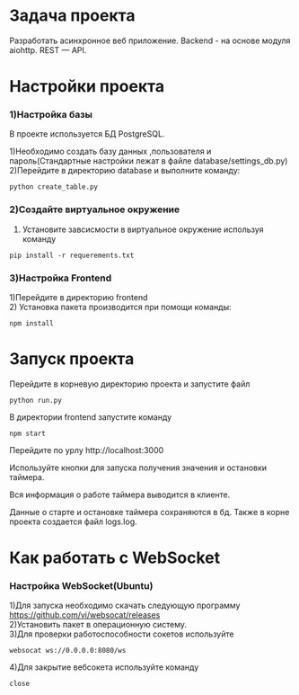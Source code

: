 # Задача проекта

Разработать асинхронное веб приложение.
Backend - на основе модуля aiohttp. REST — API.


# Настройки проекта

### 1)Настройка базы
В проекте используется БД PostgreSQL.

1)Необходимо создать базу данных ,пользователя и пароль(Стандартные настройки лежат в файле database/settings_db.py)<br>
2)Перейдите в директорию database и выполните команду:
```
python create_table.py
```
### 2)Создайте виртуальное окружение
1) Установите завсисмости в виртуальное окружение используя команду
```
pip install -r requerements.txt
```
### 3)Настройка Frontend
1)Перейдите в директорию frontend<br>
2) Установка пакета производится при помощи команды:
```
npm install
```



# Запуск проекта 

 Перейдите в корневую директорию проекта и запустите файл 
 
 ```
python run.py
```


 В директории frontend запустите команду
```
npm start
```

 Перейдите по урлу http://localhost:3000
 
 Используйте кнопки для запуска получения значения и остановки таймера.
 
 Вся информация о работе таймера выводится в клиенте.
 

 

Данные о старте и остановке таймера сохраняются в бд. Также в корне проекта создается файл logs.log. 

# Как работать с WebSocket

### Настройка WebSocket(Ubuntu)
1)Для запуска необходимо скачать следующую программу
https://github.com/vi/websocat/releases <br>
2)Установить пакет в операционную систему. <br>
3)Для проверки работоспособности сокетов используйте<br>
```
websocat ws://0.0.0.0:8080/ws

```

4)Для закрытие вебсокета используйте команду 
 ```
close
```



